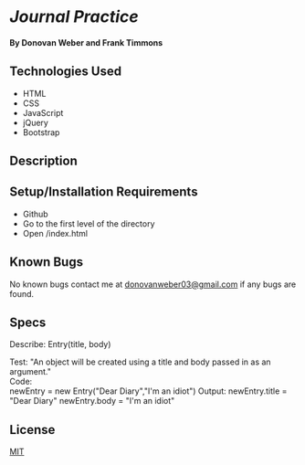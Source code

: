 # _Journal Practice_

#### By Donovan Weber and Frank Timmons

#### 

## Technologies Used

* HTML
* CSS
* JavaScript
* jQuery
* Bootstrap 

## Description

## Setup/Installation Requirements

* Github
* Go to the first level of the directory
* Open /index.html

## Known Bugs

No known bugs contact me at [donovanweber03@gmail.com](mailto:donovanweber03@gmail.com) if any bugs are found.

## Specs

Describe: Entry(title, body)

Test: "An object will be created using a title and body passed in as an argument."  
Code:  
newEntry = new Entry("Dear Diary","I'm an idiot")
Output: newEntry.title = "Dear Diary" newEntry.body = "I'm an idiot"

## License

[MIT](https://choosealicense.com/licenses/mit/)